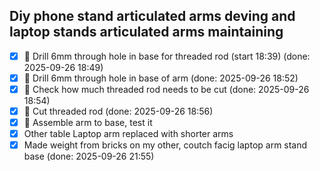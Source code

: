 ## Diy phone stand articulated arms deving and laptop stands articulated arms maintaining 

- [x] 🔴 Drill 6mm through hole in base for threaded rod (start 18:39) (done: 2025-09-26 18:49)
- [x] 🔴 Drill 6mm through hole in base of arm (done: 2025-09-26 18:52)
- [x] 🔴 Check how much threaded rod needs to be cut (done: 2025-09-26 18:54)
- [x] 🔴 Cut threaded rod (done: 2025-09-26 18:56)
- [x] 🔴 Assemble arm to base, test it
- [x] Other table Laptop arm replaced with shorter arms
- [x] Made weight from bricks on my other, coutch facig laptop arm stand base (done: 2025-09-26 21:55)
